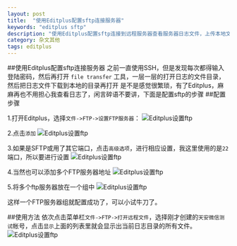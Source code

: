 ```yaml
---
layout: post
title:  "使用Editplus配置sftp连接服务器"
keywords: "editplus sftp"
description: "使用Editplus配置sftp连接到远程服务器查看服务器日志文件，上传本地文件等"
category: 杂文其他
tags: editplus
---
```

##使用Editplus配置sftp连接服务器
之前一直使用SSH，但是发现每次都得输入登陆密码，然后再打开 `file transfer` 工具，一层一层的打开日志的文件目录，然后把日志文件下载到本地的目录再打开
是不是感觉很繁琐，有了Editplus，麻麻再也不用担心我查看日志了，闲言碎语不要讲，下面是配置sftp的步骤
##配置步骤

1.打开Editplus，选择`文件->FTP->设置FTP服务器`：
![Editplus设置ftp](http://i2.tietuku.com/3d687e1df53c5e50s.png)


2.点击`添加`
![Editplus设置ftp](http://i2.tietuku.com/4bbd3b6f8fbfda83s.png)


3.如果是SFTP或用了其它端口，点击`高级选项`，进行相应设置，我这里使用的是`22`端口，所以要进行设置
![Editplus设置ftp](http://i2.tietuku.com/d324b2efd44d8965s.png)

4.当然也可以添加多个FTP服务器地址
![Editplus设置ftp](http://i2.tietuku.com/0f98e3e56ab2e731s.png)


5.将多个ftp服务器放在一个组中
![Editplus设置ftp](http://i2.tietuku.com/ccfa2bb269f81c79s.png)

这样一个FTP服务器组就配置成功了，可以小试牛刀了。

##使用方法
依次点击菜单栏`文件->FTP->打开远程文件`，选择刚才创建的`天安微信测试`帐号，点击`显示`上面的列表里就会显示出当前日志目录的所有文件。
![Editplus设置ftp](http://i2.tietuku.com/614da49a060da11bs.png)


